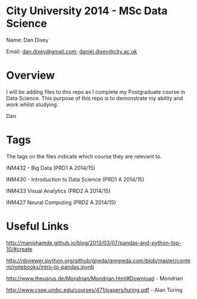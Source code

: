 City University 2014 - MSc Data Science
==================

Name: Dan Dixey

Email: dan.dixey@gmail.com; daniel.dixey@city.ac.uk

Overview
==================

I will be adding files to this repo as I complete my Postgraduate course in Data Science. This purpose of this repo is to demonstrate my ability and work whilst studying.

Dan

Tags
==================

The tags on the files indicate which course they are relevant to.


INM432 - Big Data (PRD1 A 2014/15)

INM430 - Introduction to Data Science (PRD1 A 2014/15)

INM433 Visual Analytics (PRD2 A 2014/15)

INM427 Neural Computing (PRD2 A 2014/15)

Useful Links
==================

http://manishamde.github.io/blog/2013/03/07/pandas-and-python-top-10/#create

http://nbviewer.ipython.org/github/gjreda/gregreda.com/blob/master/content/notebooks/intro-to-pandas.ipynb

http://www.theusrus.de/Mondrian/Mondrian.html#Download - Mondrian

http://www.csee.umbc.edu/courses/471/papers/turing.pdf - Alan Turing
